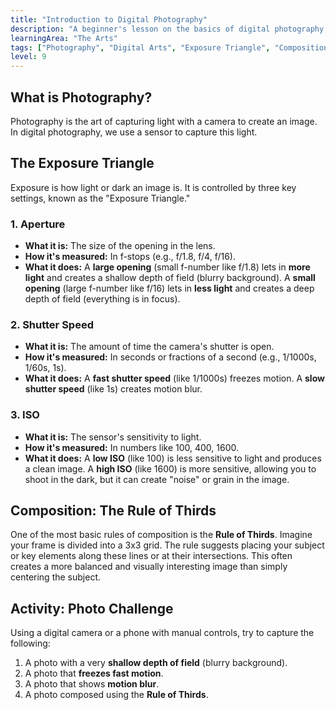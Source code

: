 ```yaml
---
title: "Introduction to Digital Photography"
description: "A beginner's lesson on the basics of digital photography, covering concepts like exposure, aperture, shutter speed, and ISO."
learningArea: "The Arts"
tags: ["Photography", "Digital Arts", "Exposure Triangle", "Composition", "Year 9"]
level: 9
---
```


## What is Photography?

Photography is the art of capturing light with a camera to create an image. In digital photography, we use a sensor to capture this light.

## The Exposure Triangle

Exposure is how light or dark an image is. It is controlled by three key settings, known as the "Exposure Triangle."

### 1. Aperture
- **What it is:** The size of the opening in the lens.
- **How it's measured:** In f-stops (e.g., f/1.8, f/4, f/16).
- **What it does:** A **large opening** (small f-number like f/1.8) lets in **more light** and creates a shallow depth of field (blurry background). A **small opening** (large f-number like f/16) lets in **less light** and creates a deep depth of field (everything is in focus).

### 2. Shutter Speed
- **What it is:** The amount of time the camera's shutter is open.
- **How it's measured:** In seconds or fractions of a second (e.g., 1/1000s, 1/60s, 1s).
- **What it does:** A **fast shutter speed** (like 1/1000s) freezes motion. A **slow shutter speed** (like 1s) creates motion blur.

### 3. ISO
- **What it is:** The sensor's sensitivity to light.
- **How it's measured:** In numbers like 100, 400, 1600.
- **What it does:** A **low ISO** (like 100) is less sensitive to light and produces a clean image. A **high ISO** (like 1600) is more sensitive, allowing you to shoot in the dark, but it can create "noise" or grain in the image.

## Composition: The Rule of Thirds

One of the most basic rules of composition is the **Rule of Thirds**. Imagine your frame is divided into a 3x3 grid. The rule suggests placing your subject or key elements along these lines or at their intersections. This often creates a more balanced and visually interesting image than simply centering the subject.

## Activity: Photo Challenge

Using a digital camera or a phone with manual controls, try to capture the following:
1.  A photo with a very **shallow depth of field** (blurry background).
2.  A photo that **freezes fast motion**.
3.  A photo that shows **motion blur**.
4.  A photo composed using the **Rule of Thirds**.
